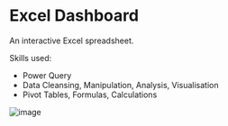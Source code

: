 # Excel Dashboard
An interactive Excel spreadsheet.

Skills used:
- Power Query
- Data Cleansing, Manipulation, Analysis, Visualisation
- Pivot Tables, Formulas, Calculations
  
 ![image](https://github.com/Mezue1/Excel-Dashboard/assets/80046187/e24fb547-4f19-47e2-8952-bd922a54b5e0)

